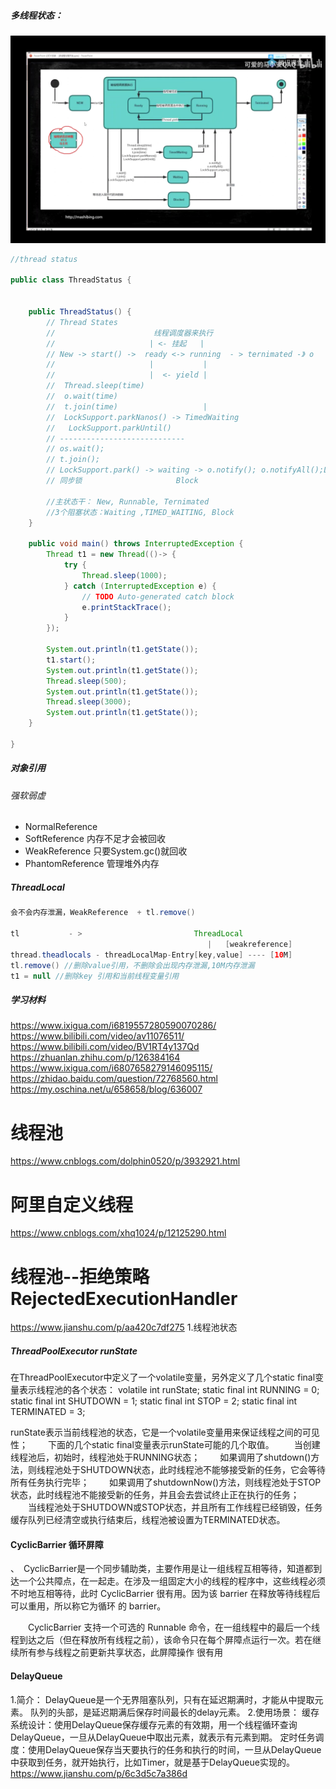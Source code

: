 
##### 多线程状态：
![multi](./imgs/thread-status.png)

```java
//thread status

public class ThreadStatus {

	
	public ThreadStatus() {
		// Thread States
		//                      线程调度器来执行
		//                     | <- 挂起   |
	 	// New -> start() ->  ready <-> running  - > ternimated -》 o
		//                     |           |
		//                     |  <- yield |
		//  Thread.sleep(time)
		//  o.wait(time)
		//  t.join(time)                   |
		//  LockSupport.parkNanos() -> TimedWaiting
		//   LockSupport.parkUntil()
		// ----------------------------
		// os.wait();
		// t.join();
		// LockSupport.park() -> waiting -> o.notify(); o.notifyAll();LockSupport.unpark();
		// 同步锁                     Block
		
		//主状态干： New, Runnable, Ternimated
		//3个阻塞状态：Waiting ,TIMED_WAITING, Block
	}
	
	public void main() throws InterruptedException {
		Thread t1 = new Thread(()-> {
			try {
				Thread.sleep(1000);
			} catch (InterruptedException e) {
				// TODO Auto-generated catch block
				e.printStackTrace();
			}
		});
		
		System.out.println(t1.getState());
		t1.start();
		System.out.println(t1.getState());
		Thread.sleep(500);
		System.out.println(t1.getState());
		Thread.sleep(3000);
		System.out.println(t1.getState());
	}
	
}
```


##### 对象引用 
###### 强软弱虚
- NormalReference
- SoftReference 内存不足才会被回收
- WeakReference 只要System.gc()就回收
- PhantomReference 管理堆外内存


##### ThreadLocal 
```java
会不会内存泄漏，WeakReference  + tl.remove()

tl           - >                         ThreadLocal
                                            |   [weakreference]
thread.theadlocals - threadLocalMap-Entry[key,value] ---- [10M]
tl.remove() //删除value引用，不删除会出现内存泄漏,10M内存泄漏
t1 = null //删除key 引用和当前线程变量引用
```


##### 学习材料
https://www.ixigua.com/i6819557280590070286/
https://www.bilibili.com/video/av11076511/
https://www.bilibili.com/video/BV1RT4y137Qd
https://zhuanlan.zhihu.com/p/126384164
https://www.ixigua.com/i6807658279146095115/
https://zhidao.baidu.com/question/72768560.html
https://my.oschina.net/u/658658/blog/636007



# 线程池
https://www.cnblogs.com/dolphin0520/p/3932921.html


# 阿里自定义线程
https://www.cnblogs.com/xhq1024/p/12125290.html

# 线程池--拒绝策略RejectedExecutionHandler
https://www.jianshu.com/p/aa420c7df275
1.线程池状态

##### ThreadPoolExecutor runState

在ThreadPoolExecutor中定义了一个volatile变量，另外定义了几个static final变量表示线程池的各个状态：
volatile int runState;
static final int RUNNING    = 0;
static final int SHUTDOWN   = 1;
static final int STOP       = 2;
static final int TERMINATED = 3;

runState表示当前线程池的状态，它是一个volatile变量用来保证线程之间的可见性；
　　下面的几个static final变量表示runState可能的几个取值。
　　当创建线程池后，初始时，线程池处于RUNNING状态；
　　如果调用了shutdown()方法，则线程池处于SHUTDOWN状态，此时线程池不能够接受新的任务，它会等待所有任务执行完毕；
　　如果调用了shutdownNow()方法，则线程池处于STOP状态，此时线程池不能接受新的任务，并且会去尝试终止正在执行的任务；
　　当线程池处于SHUTDOWN或STOP状态，并且所有工作线程已经销毁，任务缓存队列已经清空或执行结束后，线程池被设置为TERMINATED状态。



####  CyclicBarrier 循环屏障
、　CyclicBarrier是一个同步辅助类，主要作用是让一组线程互相等待，知道都到达一个公共障点，在一起走。在涉及一组固定大小的线程的程序中，这些线程必须不时地互相等待，此时 CyclicBarrier 很有用。因为该 barrier 在释放等待线程后可以重用，所以称它为循环 的 barrier。

　　CyclicBarrier 支持一个可选的 Runnable 命令，在一组线程中的最后一个线程到达之后（但在释放所有线程之前），该命令只在每个屏障点运行一次。若在继续所有参与线程之前更新共享状态，此屏障操作 很有用



#### DelayQueue 
1.简介：
DelayQueue是一个无界阻塞队列，只有在延迟期满时，才能从中提取元素。
队列的头部，是延迟期满后保存时间最长的delay元素。
2.使用场景：
缓存系统设计：使用DelayQueue保存缓存元素的有效期，用一个线程循环查询DelayQueue，一旦从DelayQueue中取出元素，就表示有元素到期。
定时任务调度：使用DelayQueue保存当天要执行的任务和执行的时间，一旦从DelayQueue中获取到任务，就开始执行，比如Timer，就是基于DelayQueue实现的。
https://www.jianshu.com/p/6c3d5c7a386d


